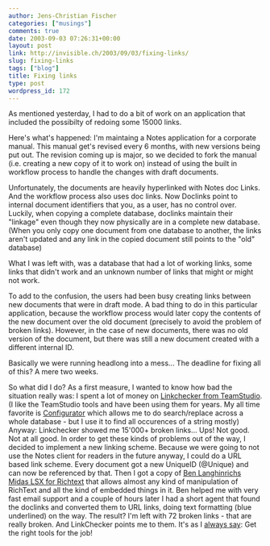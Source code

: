 ```yaml
---
author: Jens-Christian Fischer
categories: ["musings"]
comments: true
date: 2003-09-03 07:26:31+00:00
layout: post
link: http://invisible.ch/2003/09/03/fixing-links/
slug: fixing-links
tags: ["blog"]
title: Fixing links
type: post
wordpress_id: 172
---
```


As mentioned yesterday, I had to do a bit of work on an application that included the possibilty of redoing some 15000 links.

Here's what's happened:
I'm maintaing a Notes application for a corporate manual. This manual get's revised every 6 months, with new versions being put out. The revision coming up is major, so we decided to fork the manual (i.e. creating a new copy of it to work on) instead of using the built in workflow process to handle the changes with draft documents.

Unfortunately, the documents are heavily hyperlinked with Notes doc Links. And the workflow process also uses doc links. Now Doclinks point to internal document identifiers that you, as a user, has no control over. Luckily, when copying a complete database, doclinks maintain their "linkage" even though they now physically are in a complete new database. (When you only copy one document from one database to another, the links aren't updated and any link in the copied document still points to the "old" database)

What I was left with, was a database that had a lot of working links, some links that didn't work and an unknown number of links that might or might not work.

To add to the confusion, the users had been busy creating links between new documents that were in draft mode. A bad thing to do in this particular application, because the workflow process would later copy the contents of the new document over the old document (precisely to avoid the problem of broken links). However, in the case of new documents, there was no old version of the document, but there was still a new document created with a different internal ID.

Basically we were running headlong into a mess... The deadline for fixing all of this? A mere two weeks.

So what did I do? As a first measure, I wanted to know how bad the situation really was: I spent a lot of money on [Linkchecker from TeamStudio](http://www.teamstudio.com/tsv3/teamstudio.nsf/pages/32B5601CEADD607685256C210045CEDB?opendocument&cc=us). (I like the TeamStudio tools and have been using them for years. My all time favorite is [Configurator](http://www.teamstudio.com/tsv3/teamstudio.nsf/pages/180607DADB22C52585256BF000620156?opendocument&cc=us) which allows me to do search/replace across a whole database - but I use it to find all occurences of a string mostly)
Anyway: Linkchecker showed me 15'000+ broken links... Ups!
Not good. Not at all good.
In order to get these kinds of problems out of the way, I decided to implement a new linking scheme. Because we were going to not use the Notes client for readers in the future anyway, I could do a URL based link scheme. Every document got a new UniqueID (@Unique) and can now be referenced by that.
Then I got a copy of [Ben Langhinrichs](http://www.geniisoft.com/showcase.nsf/GeniiBlog) [Midas LSX for Richtext](http://www.geniisoft.com/showcase.nsf/MidasLSX) that allows almost any kind of manipulation of RichText and all the kind of embedded things in it.
Ben helped me with very fast email support and a couple of hours later I had a short agent that found the doclinks and converted them to URL links, doing text formatting (blue underlined) on the way.
The result?
I'm left with 72 broken links - that are really broken. And LinkChecker points me to them. 
It's as I [always say](http://www.invisible.ch/archives/000032.html): Get the right tools for the job!
